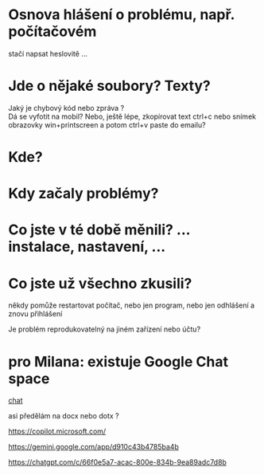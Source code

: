# Osnova hlášení o problému, např. počítačovém


stačí napsat heslovitě ...

# Jde o nějaké soubory? Texty? 

 

Jaký je chybový kód nebo zpráva ?  
Dá se vyfotit na mobil? Nebo, ještě lépe, zkopírovat text ctrl+c nebo snímek obrazovky win+printscreen a potom ctrl+v paste do emailu?
 

 
# Kde?

# Kdy začaly problémy?

# Co jste v té době měnili? ... instalace, nastavení, ...


# Co jste už všechno zkusili?

někdy pomůže restartovat počítač, nebo jen program, nebo jen odhlášení a znovu přihlášení

Je problém reprodukovatelný na jiném zařízení nebo účtu?

# pro Milana: existuje Google Chat space

[chat ](https://mail.google.com/chat/u/0/#chat/space/AAAA2NU9Pu0)

asi předělám na docx nebo dotx ?

https://copilot.microsoft.com/

https://gemini.google.com/app/d910c43b4785ba4b

https://chatgpt.com/c/66f0e5a7-acac-800e-834b-9ea89adc7d8b

